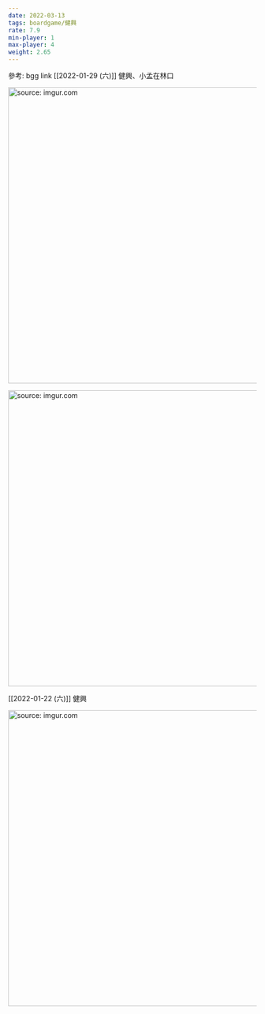 ```yaml
---
date: 2022-03-13
tags: boardgame/健興
rate: 7.9
min-player: 1
max-player: 4
weight: 2.65
---
```


參考: bgg link
[[2022-01-29 (六)]] 健興、小孟在林口

<a href="https://imgur.com/LR3NX82"><img src="https://i.imgur.com/LR3NX82.jpg" title="source: imgur.com" width="600px"/></a>

<a href="https://imgur.com/ziBQUq2"><img src="https://i.imgur.com/ziBQUq2.jpg" title="source: imgur.com" width="600px"/></a>

[[2022-01-22 (六)]] 健興

<a href="https://imgur.com/OMnPUqi"><img src="https://i.imgur.com/OMnPUqi.jpg" title="source: imgur.com" width="600px" /></a>
